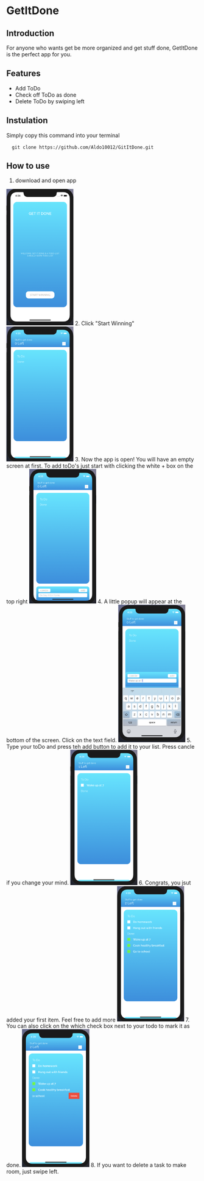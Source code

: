 # GetItDone


## Introduction
For anyone who wants get be more organized and get stuff done, GetItDone is the perfect app for you.

## Features
* Add ToDo
* Check off ToDo as done
* Delete ToDo by swiping left

## Instulation
Simply copy this command into your terminal
```
  git clone https://github.com/Aldo10012/GitItDone.git
```

## How to use
1. download and open app

<img src="images/1.png" width=35%>
2. Click "Start Winning"

<img src="images/2.png" width=35%>
3. Now the app is open! You will have an empty screen at first. To add toDo's just start with clicking the white + box on the top right

<img src="images/3.png" width=35%>
4. A little popup will appear at the bottom of the screen. Click on the text field.

<img src="images/4.png" width=35%>
5. Type your toDo and press teh add button to add it to your list. Press cancle if you change your mind. 

<img src="images/5.png" width=35%>
6. Congrats, you jsut added your first item. Feel free to add more

<img src="images/6.png" width=35%>
7. You can also click on the which check box next to your todo to mark it as done. 

<img src="images/7.png" width=35%>
8. If you want to delete a task to make room, just swipe left.

